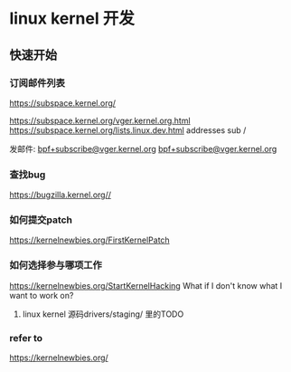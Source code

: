 # linux kernel 开发



## 快速开始

### 订阅邮件列表

https://subspace.kernel.org/

https://subspace.kernel.org/vger.kernel.org.html
https://subspace.kernel.org/lists.linux.dev.html
addresses
sub /


发邮件:
bpf+subscribe@vger.kernel.org <bpf+subscribe@vger.kernel.org>


### 查找bug

https://bugzilla.kernel.org//


### 如何提交patch
https://kernelnewbies.org/FirstKernelPatch




### 如何选择参与哪项工作
https://kernelnewbies.org/StartKernelHacking
What if I don't know what I want to work on?


1. linux kernel 源码drivers/staging/ 里的TODO



### refer to
https://kernelnewbies.org/
